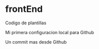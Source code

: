 # frontEnd
Codigo de plantillas

Mi primera configuracion local para Github

Un commit mas desde Github
